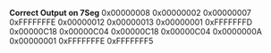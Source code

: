 
**Correct Output on 7Seg**
0x00000008
0x00000002
0x00000007
0xFFFFFFFE
0x00000012
0x00000013
0x00000001 
0xFFFFFFFD 
0x00000C18
0x00000C04
0x00000C18
0x00000C04
0x0000000A
0x00000001
0xFFFFFFFE
0xFFFFFFF5
